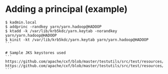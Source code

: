 # Adding a principal (example)
````
$ kadmin.local
$ addprinc -randkey yarn/yarn.hadoop@HADOOP
$ ktadd -k /var/lib/krb5kdc/yarn.keytab -norandkey yarn/yarn.hadoop@HADOOP
$ kinit -kt /var/lib/krb5kdc/yarn.keytab yarn/yarn.hadoop@HADOOP
```

# Sample JKS keystores used
```
https://github.com/apache/cxf/blob/master/testutils/src/test/resources/keys/cxfca.jks
https://github.com/apache/cxf/blob/master/testutils/src/test/resources/keys/bob.jks
```
